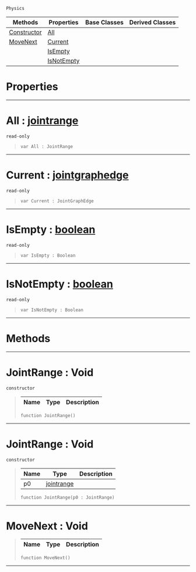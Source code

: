  `Physics`

|Methods|Properties|Base Classes|Derived Classes|
|---|---|---|---|
|[ Constructor](https://plasmaengine.github.io/PlasmaDocs/Plasma1/C++/code_reference/class_reference/jointrange.md#jointrange-void)|[ All](https://plasmaengine.github.io/PlasmaDocs/Plasma1/C++/code_reference/class_reference/jointrange.md#all-plasma-engine-document)| | |
|[ MoveNext](https://plasmaengine.github.io/PlasmaDocs/Plasma1/C++/code_reference/class_reference/jointrange.md#movenext-void)|[ Current](https://plasmaengine.github.io/PlasmaDocs/Plasma1/C++/code_reference/class_reference/jointrange.md#current-plasma-engine-docu)| | |
| |[ IsEmpty](https://plasmaengine.github.io/PlasmaDocs/Plasma1/C++/code_reference/class_reference/jointrange.md#isempty-plasma-engine-docu)| | |
| |[ IsNotEmpty](https://plasmaengine.github.io/PlasmaDocs/Plasma1/C++/code_reference/class_reference/jointrange.md#isnotempty-plasma-engine-d)| | |


 #  Properties


---  
 #  All : [jointrange](https://plasmaengine.github.io/PlasmaDocs/Plasma1/C++/code_reference/class_reference/jointrange.md)

 `read-only`

> 
> ``` lang=cpp, name=Lightning
> var All : JointRange


---  
 #  Current : [jointgraphedge](https://plasmaengine.github.io/PlasmaDocs/Plasma1/C++/code_reference/class_reference/jointgraphedge.md)

 `read-only`

> 
> ``` lang=cpp, name=Lightning
> var Current : JointGraphEdge


---  
 #  IsEmpty : [boolean](https://plasmaengine.github.io/PlasmaDocs/Plasma1/C++/code_reference/lightning_base_types/boolean.md)

 `read-only`

> 
> ``` lang=cpp, name=Lightning
> var IsEmpty : Boolean


---  
 #  IsNotEmpty : [boolean](https://plasmaengine.github.io/PlasmaDocs/Plasma1/C++/code_reference/lightning_base_types/boolean.md)

 `read-only`

> 
> ``` lang=cpp, name=Lightning
> var IsNotEmpty : Boolean


---  
 #  Methods


---  
 #  JointRange : Void

 `constructor`

> 
> |Name|Type|Description|
> |---|---|---|
> ``` lang=cpp, name=Lightning
> function JointRange()
> ``` 


---  
 #  JointRange : Void

 `constructor`

> 
> |Name|Type|Description|
> |---|---|---|
> |p0|[jointrange](https://plasmaengine.github.io/PlasmaDocs/Plasma1/C++/code_reference/class_reference/jointrange.md)| |
> ``` lang=cpp, name=Lightning
> function JointRange(p0 : JointRange)
> ``` 


---  
 #  MoveNext : Void

> 
> |Name|Type|Description|
> |---|---|---|
> ``` lang=cpp, name=Lightning
> function MoveNext()
> ``` 


---  
 

 